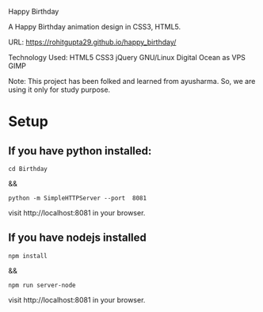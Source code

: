 Happy Birthday

A Happy Birthday animation design in CSS3, HTML5.

URL: https://rohitgupta29.github.io/happy_birthday/

Technology Used: HTML5 CSS3 jQuery  GNU/Linux Digital Ocean as VPS GIMP

Note: This project has been folked and learned from ayusharma. So, we are using it only for study purpose.

# Setup

## If you have python installed:
```
cd Birthday
```

&& 

```
python -m SimpleHTTPServer --port  8081
```

visit http://localhost:8081 in your browser.

## If you have nodejs installed
```
npm install
```
&&

```
npm run server-node
```
visit http://localhost:8081 in your browser.

